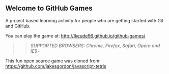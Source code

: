 ## Welcome to GitHub Games

A project based learning activity for people who are getting started with Git and GitHub.

You can play the game at: http://lkeude96.github.io/github-games/

>> _*SUPPORTED BROWSERS*: Chrome, Firefox, Safari, Opera and IE9+_

This fun open source game was cloned from: https://github.com/jakesgordon/javascript-tetris
